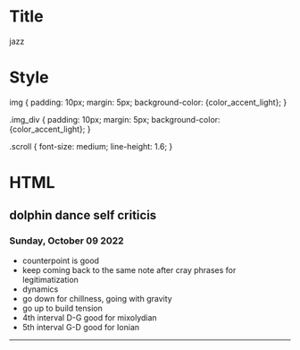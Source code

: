 
# Title
jazz
        
# Style
img {
padding: 10px;
margin: 5px;
background-color: {color_accent_light}; 
}

.img_div {
padding: 10px;
margin: 5px;
background-color: {color_accent_light}; 
}
        

.scroll {
font-size: medium; 
line-height: 1.6;
}

# HTML
## dolphin dance self criticis 
### Sunday, October 09 2022  
- counterpoint is good  
- keep coming back to the same note after cray phrases for legitimatization  
- dynamics  
- go down for chillness, going with gravity  
- go up to build tension  
- 4th interval D-G good for mixolydian  
- 5th interval G-D good for Ionian  
  
<audio src="https://github.com/monksevillair/monksevillair.github.io/blob/master/src/jazz/2022-10-09-dolphin-dance-self-criticism/Dolphdanceselfcrit.m4a?raw=true"></audio>  

---  

